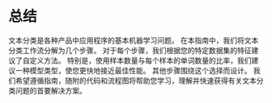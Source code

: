 # 总结
文本分类是各种产品中应用程序的基本机器学习问题。 在本指南中，我们将文本分类工作流分解为几个步骤。 对于每个步骤，我们根据您的特定数据集的特征建议了自定义方法。 特别是，使用样本数量与每个样本的单词数量的比率，我们建议一种模型类型，使您更快地接近最佳性能。 其他步骤围绕这个选择而设计。 我们希望遵循指南，随附的代码和流程图将帮助您学习，理解并快速获得有关文本分类问题的首要解决方案。
